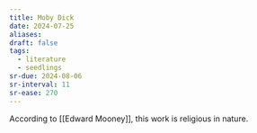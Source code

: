 ```yaml
---
title: Moby Dick
date: 2024-07-25
aliases: 
draft: false
tags:
  - literature
  - seedlings
sr-due: 2024-08-06
sr-interval: 11
sr-ease: 270
---
```

According to [[Edward Mooney]], this work is religious in nature.